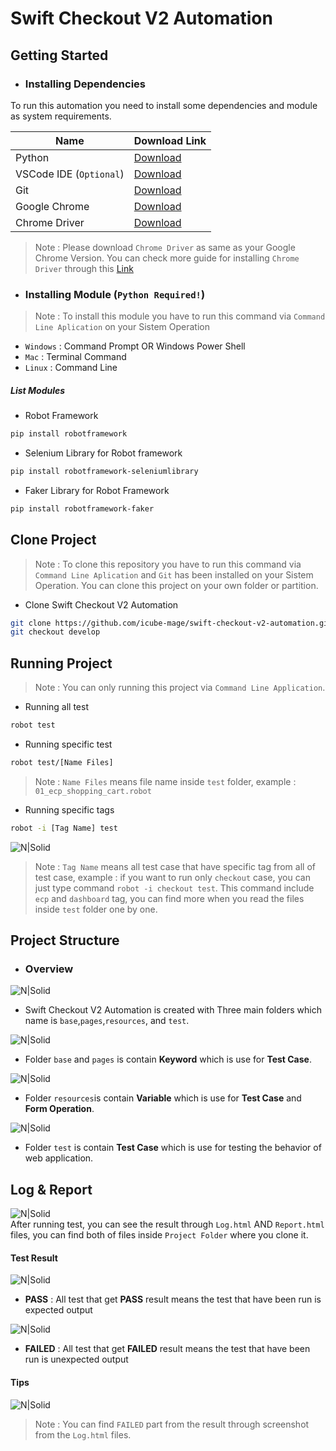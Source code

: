 # Swift Checkout V2 Automation

## Getting Started
- ### Installing Dependencies

To run this automation you need to install some dependencies and module as system requirements.


| Name | Download Link |
| ------ | ------ |
| Python                    | [Download](https://www.python.org/downloads/)             |
| VSCode IDE (`Optional`)   | [Download](https://code.visualstudio.com/download)        |
| Git                       | [Download](https://git-scm.com/downloads)                 |
|Google Chrome              | [Download](https://www.google.com/chrome/)                |
|Chrome Driver              | [Download](https://chromedriver.chromium.org/downloads)   |

> Note :  Please download `Chrome Driver` as same as your Google Chrome Version. You can check more guide for installing `Chrome Driver` through this [Link](https://chromedriver.chromium.org/downloads)

- ### Installing Module (`Python Required!`)
> Note :  To install this module you have to run this command via `Command Line Aplication` on your Sistem Operation
- `Windows`   : Command Prompt OR Windows Power Shell
- `Mac`       : Terminal Command
- `Linux`     : Command Line

##### List Modules

- Robot Framework
```sh
pip install robotframework
```

- Selenium Library for Robot framework
```sh
pip install robotframework-seleniumlibrary
```

- Faker Library for Robot Framework
```sh
pip install robotframework-faker
```

## Clone Project
> Note :  To clone this repository you have to run this command via `Command Line Aplication` and `Git` has been installed on your Sistem Operation. You can clone this project on your own folder or partition.
- Clone Swift Checkout V2 Automation
```sh
git clone https://github.com/icube-mage/swift-checkout-v2-automation.git
git checkout develop
```

## Running Project
> Note : You can only running this project via `Command Line Application`.
- Running all test
```sh
robot test
```

- Running specific test
```sh
robot test/[Name Files]
```
> Note : `Name Files` means file name inside `test` folder, example : `01_ecp_shopping_cart.robot`

- Running specific tags
```sh
robot -i [Tag Name] test
```
![N|Solid](https://github.com/icube-mage/swift-checkout-v2-automation/blob/main/test/04_checkout_billing.robot)
> Note : `Tag Name` means all test case that have specific tag from all of test case, example : if you want to run only `checkout` case, you can just type command `robot -i checkout test`. This command include `ecp` and `dashboard` tag, you can find more when you read the files inside `test` folder one by one.

## Project Structure
- ### Overview
![N|Solid](https://raw.githubusercontent.com/yudha1121/Readme/main/SS%20Documentation/all.png)
- Swift Checkout V2 Automation is created with Three main folders which name is `base`,`pages`,`resources`, and `test`. 

![N|Solid](https://raw.githubusercontent.com/yudha1121/Readme/main/SS%20Documentation/base.png)
- Folder `base` and `pages` is contain **Keyword** which is use for **Test Case**. 

![N|Solid](https://raw.githubusercontent.com/yudha1121/Readme/main/SS%20Documentation/data.png)
- Folder `resources`is contain **Variable** which is use for **Test Case** and **Form Operation**.

![N|Solid](https://raw.githubusercontent.com/yudha1121/Readme/main/SS%20Documentation/test.png)
- Folder `test` is contain **Test Case** which is use for testing the behavior of web application.

## Log & Report
![N|Solid](https://raw.githubusercontent.com/yudha1121/Readme/main/SS%20Documentation/reports.png) <br>
After running test, you can see the result through `Log.html` AND `Report.html` files, you can find both of files inside `Project Folder` where you clone it.

#### Test Result
![N|Solid](https://raw.githubusercontent.com/yudha1121/Readme/main/SS%20Documentation/pass.png)<br>
 - **PASS** : All test that get **PASS** result means the test that have been run is expected output
 

![N|Solid](https://raw.githubusercontent.com/yudha1121/Readme/main/SS%20Documentation/fail.png)
 - **FAILED** : All test that get **FAILED** result means the test that have been run is unexpected output

#### Tips
![N|Solid](https://raw.githubusercontent.com/yudha1121/Readme/main/SS%20Documentation/tips.png)
> Note : You can find `FAILED` part from the result through screenshot from the `Log.html` files.
